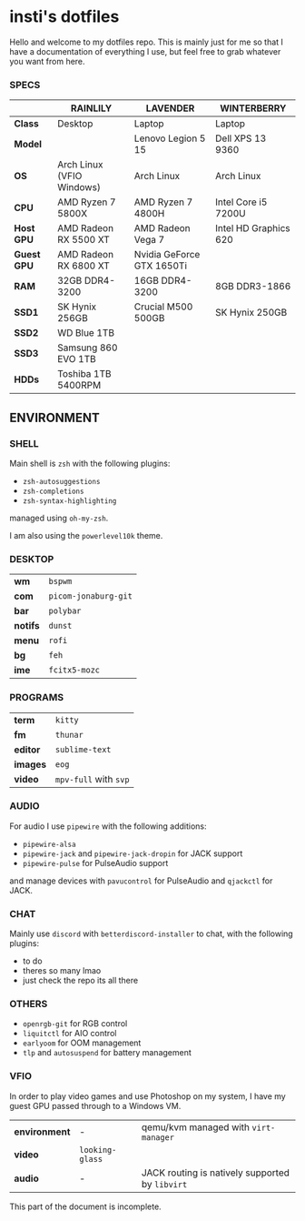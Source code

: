 # insti's dotfiles

Hello and welcome to my dotfiles repo.
This is mainly just for me so that I have a documentation of everything I use, but feel free to grab whatever you want from here.

### SPECS
|  | RAINLILY | LAVENDER | WINTERBERRY
|--|--|--|--|
| **Class** | Desktop | Laptop | Laptop
| **Model** | | Lenovo Legion 5 15 | Dell XPS 13 9360
| **OS** | Arch Linux (VFIO Windows) | Arch Linux | Arch Linux
| **CPU** | AMD Ryzen 7 5800X | AMD Ryzen 7 4800H | Intel Core i5 7200U
| **Host GPU** | AMD Radeon RX 5500 XT | AMD Radeon Vega 7 | Intel HD Graphics 620
| **Guest GPU** | AMD Radeon RX 6800 XT | Nvidia GeForce GTX 1650Ti
| **RAM** | 32GB DDR4-3200 | 16GB DDR4-3200 | 8GB DDR3-1866
| **SSD1** | SK Hynix 256GB | Crucial M500 500GB | SK Hynix 250GB
| **SSD2** | WD Blue 1TB | 
| **SSD3** | Samsung 860 EVO 1TB | 
| **HDDs** | Toshiba 1TB 5400RPM |

## ENVIRONMENT

### SHELL
Main shell is `zsh` with the following plugins:

- `zsh-autosuggestions`
- `zsh-completions`
- `zsh-syntax-highlighting`

managed using `oh-my-zsh`.

I am also using the `powerlevel10k` theme.

### DESKTOP
|||
|--|--|
| **wm** | `bspwm` |
| **com** | `picom-jonaburg-git` |
| **bar** | `polybar` |
| **notifs** | `dunst` |
| **menu** | `rofi` |
| **bg** | `feh` |
| **ime** | `fcitx5-mozc` |

### PROGRAMS
|||
|--|--|
| **term** | `kitty` |
| **fm** | `thunar` |
| **editor** | `sublime-text` |
| **images** | `eog` |
| **video** | `mpv-full` with `svp` |

### AUDIO

For audio I use `pipewire` with the following additions:
- `pipewire-alsa`
- `pipewire-jack` and `pipewire-jack-dropin` for JACK support
- `pipewire-pulse` for PulseAudio support

and manage devices with `pavucontrol` for PulseAudio and `qjackctl` for JACK.

### CHAT

Mainly use `discord` with `betterdiscord-installer` to chat, with the following plugins:

- to do
- theres so many lmao
- just check the repo its all there

### OTHERS
- `openrgb-git` for RGB control
- `liquitctl` for AIO control
- `earlyoom` for OOM management
- `tlp` and `autosuspend` for battery management

### VFIO

In order to play video games and use Photoshop on my system, I have my guest GPU passed through to a Windows VM.

||||
|--|--|--|
| **environment** | - | qemu/kvm managed with `virt-manager` |
| **video** | `looking-glass` ||
| **audio**| - | JACK routing is natively supported by `libvirt` |

This part of the document is incomplete.

